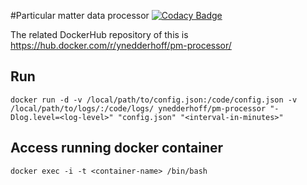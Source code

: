#Particular matter data processor
[![Codacy Badge](https://api.codacy.com/project/badge/Grade/11b94263db8946869474e552a3db0ce5)](https://www.codacy.com/app/YNedderhoff/pm-processor?utm_source=github.com&amp;utm_medium=referral&amp;utm_content=YNedderhoff/pm-processor&amp;utm_campaign=Badge_Grade)

The related DockerHub repository of this is https://hub.docker.com/r/ynedderhoff/pm-processor/

## Run

```
docker run -d -v /local/path/to/config.json:/code/config.json -v /local/path/to/logs/:/code/logs/ ynedderhoff/pm-processor "-Dlog.level=<log-level>" "config.json" "<interval-in-minutes>"

```

## Access running docker container

```
docker exec -i -t <container-name> /bin/bash
```


